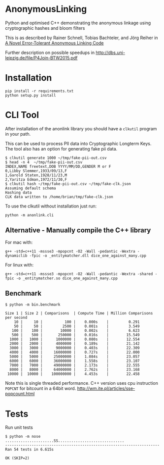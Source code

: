 # AnonymousLinking

Python and optimised C++ demonstrating the anonymous linkage using cryptographic hashes and bloom filters

This is as described by Rainer Schnell, Tobias Bachteler, and Jörg Reiher in [A Novel Error-Tolerant Anonymous Linking Code](http://www.record-linkage.de/-download=wp-grlc-2011-02.pdf)

Further description on possible speedups in http://dbs.uni-leipzig.de/file/P4Join-BTW2015.pdf


# Installation

    pip install -r requirements.txt
    python setup.py install

# CLI Tool

After installation of the anonlink library you should have a `clkutil` program in your path.

This can be used to process PII data into Cryptographic Longterm Keys. The tool also has an 
option for generating fake pii data.


    $ clkutil generate 1000 ~/tmp/fake-pii-out.csv
    $ head -n 4  ~/tmp/fake-pii-out.csv
    INDEX,NAME freetext,DOB YYYY/MM/DD,GENDER M or F
    0,Libby Slemmer,1933/09/13,F
    1,Garold Staten,1928/11/23,M
    2,Yaritza Edman,1972/11/30,F
    $ clkutil hash ~/tmp/fake-pii-out.csv ~/tmp/fake-clk.json
    Assuming default schema
    Hashing data
    CLK data written to /home/brian/tmp/fake-clk.json

To use the clkutil without installation just run:

    python -m anonlink.cli


## Alternative - Manually compile the C++ library

For mac with:

    g++ -std=c++11 -mssse3 -mpopcnt -O2 -Wall -pedantic -Wextra -dynamiclib -fpic -o _entitymatcher.dll dice_one_against_many.cpp

For linux with:

    g++ -std=c++11 -mssse3 -mpopcnt -O2 -Wall -pedantic -Wextra -shared -fpic -o _entitymatcher.so dice_one_against_many.cpp

## Benchmark

```
$ python -m bin.benchmark

Size 1 | Size 2 | Comparisons  | Compute Time | Million Comparisons per second
    10 |     10 |          100 |    0.000s    |         0.291
    50 |     50 |         2500 |    0.001s    |         3.549
   100 |    100 |        10000 |    0.002s    |         6.623
   500 |    500 |       250000 |    0.016s    |        15.549
  1000 |   1000 |      1000000 |    0.080s    |        12.554
  2000 |   2000 |      4000000 |    0.189s    |        21.142
  3000 |   3000 |      9000000 |    0.403s    |        22.309
  4000 |   4000 |     16000000 |    0.727s    |        22.000
  5000 |   5000 |     25000000 |    1.084s    |        23.057
  6000 |   6000 |     36000000 |    1.558s    |        23.107
  7000 |   7000 |     49000000 |    2.173s    |        22.555
  8000 |   8000 |     64000000 |    2.762s    |        23.168
 10000 |  10000 |    100000000 |    4.453s    |        22.458

```

Note this is single threaded performance. C++ version uses cpu instruction `POPCNT` for bitcount 
in a 64bit word. http://wm.ite.pl/articles/sse-popcount.html

# Tests

Run unit tests

```
$ python -m nose
......................SS..............................
----------------------------------------------------------------------
Ran 54 tests in 6.615s

OK (SKIP=2)
```

